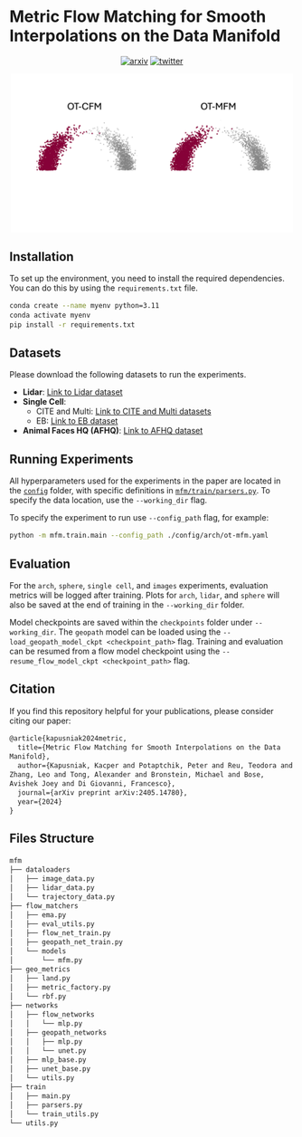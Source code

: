 # Metric Flow Matching for Smooth Interpolations on the Data Manifold

<div align="center">

[![arxiv](https://img.shields.io/badge/arxiv-blue)](https://arxiv.org/abs/2405.14780)
[![twitter](https://img.shields.io/badge/twitter-thread-green)](https://x.com/KKapusniak1/status/1797632928920564014)

</div>

<div align="center">
    <p align="center">
        <img align="middle" src="./assets/arch.gif" alt="Arch" width="500" />
    </p>
</div>

## Installation

To set up the environment, you need to install the required dependencies. You can do this by using the `requirements.txt` file.

```bash
conda create --name myenv python=3.11
conda activate myenv
pip install -r requirements.txt
```

## Datasets

Please download the following datasets to run the experiments.

- **Lidar**: [Link to Lidar dataset](https://github.com/facebookresearch/generalized-schrodinger-bridge-matching?tab=readme-ov-file)
- **Single Cell**:
  - CITE and Multi: [Link to CITE and Multi datasets](https://data.mendeley.com/datasets/hhny5ff7yj/1)
  - EB: [Link to EB dataset](https://github.com/KrishnaswamyLab/TrajectoryNet/tree/master/data)
- **Animal Faces HQ (AFHQ)**: [Link to AFHQ dataset](https://github.com/clovaai/stargan-v2#animal-faces-hq-dataset-afhq)

## Running Experiments

All hyperparameters used for the experiments in the paper are located in the [`config`](./configs) folder, with specific definitions in [`mfm/train/parsers.py`](./mfm/train/parsers.py). To specify the data location, use the `--working_dir` flag. 

To specify the experiment to run use `--config_path` flag, for example:

```bash
python -m mfm.train.main --config_path ./config/arch/ot-mfm.yaml
```


## Evaluation

For the `arch`, `sphere`, `single cell`, and `images` experiments, evaluation metrics will be logged after training. Plots for `arch`, `lidar`, and `sphere` will also be saved at the end of training in the `--working_dir` folder.

Model checkpoints are saved within the `checkpoints` folder under `--working_dir`. The `geopath` model can be loaded using the `--load_geopath_model_ckpt <checkpoint_path>` flag. Training and evaluation can be resumed from a flow model checkpoint using the `--resume_flow_model_ckpt <checkpoint_path>` flag.



## Citation

If you find this repository helpful for your publications, please consider citing our paper:
```
@article{kapusniak2024metric,
  title={Metric Flow Matching for Smooth Interpolations on the Data Manifold},
  author={Kapusniak, Kacper and Potaptchik, Peter and Reu, Teodora and Zhang, Leo and Tong, Alexander and Bronstein, Michael and Bose, Avishek Joey and Di Giovanni, Francesco},
  journal={arXiv preprint arXiv:2405.14780},
  year={2024}
}
```

## Files Structure
```
mfm
├── dataloaders
│   ├── image_data.py
│   ├── lidar_data.py
│   └── trajectory_data.py
├── flow_matchers
│   ├── ema.py
│   ├── eval_utils.py
│   ├── flow_net_train.py
│   ├── geopath_net_train.py
│   └── models
│       └── mfm.py
├── geo_metrics
│   ├── land.py
│   ├── metric_factory.py
│   └── rbf.py
├── networks
│   ├── flow_networks
│   │   └── mlp.py
│   ├── geopath_networks
│   │   ├── mlp.py
│   │   └── unet.py
│   ├── mlp_base.py
│   ├── unet_base.py
│   └── utils.py
├── train
│   ├── main.py
│   ├── parsers.py
│   └── train_utils.py
└── utils.py
```
